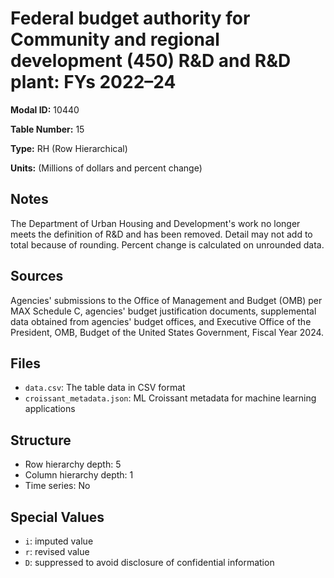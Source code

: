 # Federal budget authority for Community and regional development (450) R&D and R&D plant: FYs 2022&#8211;24

**Modal ID:** 10440

**Table Number:** 15

**Type:** RH (Row Hierarchical)

**Units:** (Millions of dollars and percent change)

## Notes

The Department of Urban Housing and Development's work no longer meets the definition of R&D and has been removed. Detail may not add to total because of rounding. Percent change is calculated on unrounded data.

## Sources

Agencies' submissions to the Office of Management and Budget (OMB) per MAX Schedule C, agencies' budget justification documents, supplemental data obtained from agencies' budget offices, and Executive Office of the President, OMB, Budget of the United States Government, Fiscal Year 2024.

## Files

- `data.csv`: The table data in CSV format
- `croissant_metadata.json`: ML Croissant metadata for machine learning applications

## Structure

- Row hierarchy depth: 5
- Column hierarchy depth: 1
- Time series: No

## Special Values

- `i`: imputed value
- `r`: revised value
- `D`: suppressed to avoid disclosure of confidential information
